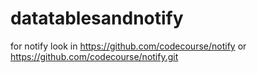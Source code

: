 # datatablesandnotify
for notify look in https://github.com/codecourse/notify or https://github.com/codecourse/notify.git

